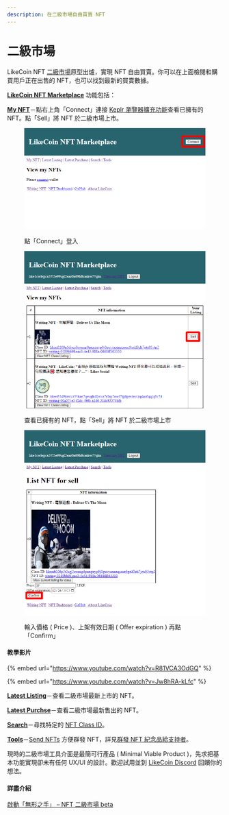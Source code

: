 ```yaml
---
description: 在二級市場自由買賣 NFT
---
```


# 二級市場

LikeCoin NFT [二級市場](https://likecoin.github.io/likecoin-nft-marketplace/)原型出爐，實現 NFT 自由買賣。你可以在上面檢閱和購買用戶正在出售的 NFT，也可以找到最新的買賣數據。&#x20;

[**LikeCoin NFT Marketplace**](https://likecoin.github.io/likecoin-nft-marketplace/) 功能包括：

[**My NFT**](https://likecoin.github.io/likecoin-nft-marketplace/owned)－點右上角「Connect」連接 [Keplr 瀏覽器擴充功能](../../wallet/keplr/)查看已擁有的 NFT。點「Sell」將 NFT 於二級市場上市。

<figure><img src="../../../.gitbook/assets/LikeCoin NFT Marketplace 1.png" alt=""><figcaption><p>點「Connect」登入</p></figcaption></figure>

<figure><img src="../../../.gitbook/assets/LikeCoin NFT Marketplace 2.png" alt=""><figcaption><p>查看已擁有的 NFT，點「Sell」將 NFT 於二級市場上市</p></figcaption></figure>

<figure><img src="../../../.gitbook/assets/LikeCoin NFT Marketplace 3.png" alt=""><figcaption><p>輸入價格 ( Price )、上架有效日期 ( Offer expiration ) 再點「Confirm」</p></figcaption></figure>

#### 教學影片

{% embed url="https://www.youtube.com/watch?v=R81VCA3OdGQ" %}

{% embed url="https://www.youtube.com/watch?v=Jw8hRA-kLfc" %}

[**Latest Listing**](https://likecoin.github.io/likecoin-nft-marketplace/)－查看二級市場最新上市的 NFT。

[**Latest Purchse**](https://likecoin.github.io/likecoin-nft-marketplace/latest/purchase)－查看二級市場最新售出的 NFT。

[**Search**](https://likecoin.github.io/likecoin-nft-marketplace/search)－尋找特定的 [NFT Class ID](nft-details.md#nft-class-id)。

[**Tools**](https://likecoin.github.io/likecoin-nft-marketplace/tools)－[Send NFTs](https://likecoin.github.io/likecoin-nft-marketplace/tools/send) 方便群發 NFT，詳見[群發 NFT 紀念品給支持者](../transfer-writing-nft.md#batch-send-nft-to-supporters)。

現時的二級市場工具介面是最簡可行產品 ( Minimal Viable Product )，先求把基本功能實現卻未有任何 UX/UI 的設計。歡迎試用並到 [LikeCoin Discord](https://discord.gg/likecoin) 回饋你的想法。

#### 詳盡介紹

[啟動「無形之手」 – NFT 二級市場 beta](https://blog.like.co/zh/%E5%95%9F%E5%8B%95%E3%80%8C%E7%84%A1%E5%BD%A2%E4%B9%8B%E6%89%8B%E3%80%8D-nft-%E4%BA%8C%E7%B4%9A%E5%B8%82%E5%A0%B4-beta/)
